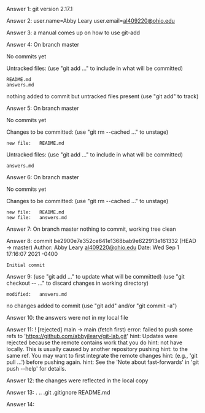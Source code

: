 Answer 1: git version 2.17.1

Answer 2: user.name=Abby Leary
user.email=al409220@ohio.edu

Answer 3: a manual comes up on how to use git-add

Answer 4: On branch master

No commits yet

Untracked files:
  (use "git add <file>..." to include in what will be committed)

	README.md
	answers.md

nothing added to commit but untracked files present (use "git add" to track)

Answer 5: On branch master

No commits yet

Changes to be committed:
  (use "git rm --cached <file>..." to unstage)

	new file:   README.md

Untracked files:
  (use "git add <file>..." to include in what will be committed)

	answers.md

Answer 6: On branch master

No commits yet

Changes to be committed:
  (use "git rm --cached <file>..." to unstage)

	new file:   README.md
	new file:   answers.md

Answer 7: On branch master
nothing to commit, working tree clean

Answer 8: commit be2900e7e352ce641e1368bab9e622913e161332 (HEAD -> master)
Author: Abby Leary <al409220@ohio.edu>
Date:   Wed Sep 1 17:16:07 2021 -0400

    Initial commit

Answer 9:   (use "git add <file>..." to update what will be committed)
  (use "git checkout -- <file>..." to discard changes in working directory)

	modified:   answers.md

no changes added to commit (use "git add" and/or "git commit -a")

Answer 10: the answers were not in my local file

Answer 11:  ! [rejected]        main -> main (fetch first)
error: failed to push some refs to 'https://github.com/abbyjleary/git-lab.git'
hint: Updates were rejected because the remote contains work that you do
hint: not have locally. This is usually caused by another repository pushing
hint: to the same ref. You may want to first integrate the remote changes
hint: (e.g., 'git pull ...') before pushing again.
hint: See the 'Note about fast-forwards' in 'git push --help' for details.

Answer 12: the changes were reflected in the local copy

Answer 13: .  ..  .git  .gitignore  README.md

Answer 14: 
